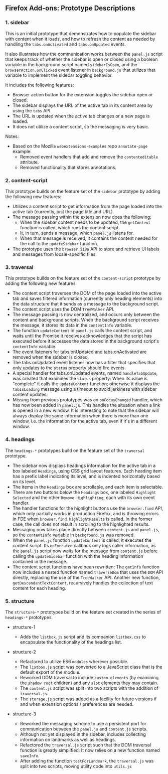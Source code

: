 ## Firefox Add-ons: Prototype Descriptions

### 1. sidebar

This is an initial prototype that demonstrates how to populate the sidebar
with content when it loads, and how to refresh the content as needed by
handling the `tabs.onActivated` and `tabs.onUpdated` events.

It also illustrates how the communication works between the `panel.js` script
that keeps track of whether the sidebar is open or closed using a boolean
variable in the background script named `sidebarIsOpen`, and the
`browserAction.onClicked` event listener in `background.js` that utilizes that
variable to implement the sidebar toggling behavior.

It includes the following features:

* Browser action button for the extension toggles the sidebar open or closed.
* The sidebar displays the URL of the active tab in its content area by using
  the `tabs` API.
* The URL is updated when the active tab changes or a new page is loaded.
* It does not utilize a content script, so the messaging is very basic.

Notes:

* Based on the Mozilla `webextensions-examples` repo `annotate-page` example:
  * Removed event handlers that add and remove the `contenteditable` attribute.
  * Removed functionality that stores annotations.

### 2. content-script

This prototype builds on the feature set of the `sidebar` prototype by adding
the following new features:

* Utilizes a content script to get information from the page loaded into the
  active tab (currently, just the page title and URL).
* The message passing within the extension now does the following:
  * When the sidebar content needs to be updated, the `getContent` function
    is called, which runs the content script.
  * It, in turn, sends a message, which `panel.js` listens for.
  * When that message is received, it contains the content needed for the call
    to the `updateSidebar` function.
* The prototype uses the `browser.i18n` API to store and retrieve UI labels
  and messages from locale-specific files.

### 3. traversal

This prototype builds on the feature set of the `content-script` prototype by
adding the following new features:

* The content script traverses the DOM of the page loaded into the active tab
  and saves filtered information (currently only heading elements) into the
  data structure that it sends as a message to the background script.
* The content script uses the DOM `TreeWalker` API.
* The message passing is now centralized, and occurs only between the content
  and background scripts. When the background script receives the message, it
  stores its data in the `contentInfo` variable.
* The function `updateContent` in `panel.js` calls the content script, and
  waits until the Promise it receives acknowledges that the script has executed
  before it accesses the data stored in the background script's `contentInfo`
  variable.
* The event listeners for tabs.onUpdated and tabs.onActivated are removed when
  the sidebar is closed.
* The tabs.onUpdated event listener now has a filter that specifies that only
  updates to the `status` property should fire events.
* A special handler for tabs.onUpdated events, named `handleTabUpdate`, was
  created that examines the `status` property: When its value is "complete" it
  calls the `updateContent` function; otherwise it displays the `tabIsLoading`
  message using a timeout to avoid jerkiness with sidebar content updates.
* Missing from previous prototypes was an `onFocusChanged` handler, which has
  now been added in `panel.js`. This handles the situation when a link is
  opened in a new window. It is interesting to note that the sidebar will
  always display the same information when there is more than one window, i.e.
  the information for the active tab, even if it's in a different window.

### 4. headings

The `headings-*` prototypes build on the feature set of the `traversal`
prototype.

* The sidebar now displays headings information for the active tab in a box
  labeled `Headings`, using CSS grid layout features. Each heading item has
  a prefix label indicating its level, and is indented horizontally based on
  its level.
* The items in the `Headings` box are scrollable, and each item is selectable.
* There are two buttons below the `Headings` box, one labeled `Highlight
  Selected` and the other `Remove Highlighting`, each with its own event
  handler.
* The handler functions for the highlight buttons use the `browser.find` API,
  which only partially works in production Firefox, and is throwing errors in
  FDE when `browser.find.highlightResults` is called. In the former case, the
  call does not result in scrolling to the highlighted results.
* Messaging now takes place directly between `content.js` and `panel.js`, so
  the `contentInfo` variable in `background.js` was removed.
* When the `panel.js` function `updateContent` is called, it executes the
  content script. Its `onExecuted` callback only logs caller information, as
  the `panel.js` script now waits for the message from `content.js` before
  calling the `updateSidebar` function with the heading information contained
  in the message.
* The content script functions have been rewritten: The `getInfo` function now
  includes a nested function named `traverseDom` that uses the `DOM` API
  directly, replacing the use of the `TreeWalker` API. Another new function,
  `getDescendantTextContent`, recursively handles the collection of text
  content for each heading.

### 5. structure

The `structure-*` prototypes build on the feature set created in the series of
`headings-*` prototypes.

* structure-1

  * Adds the `listbox.js` script and its companion `listbox.css` to encapsulate
    the functionality of the headings list.

* structure-2

  * Refactored to utilize ES6 `modules` wherever possible.
  * The `listbox.js` script was converted to a JavaScript class that is the
    default export of the module.
  * Reworked DOM traversal to include `custom elements` (by examining the
    `shadow root` children) and any `slot` elements they may contain.
  * The `content.js` script was split into two scripts with the addition of
    `traversal.js`.
  * The `storage.js` script was added as a facility for future versions if and
    when extension options / preferences are needed.

* structure-3

  * Reworked the messaging scheme to use a persistent port for communication
    between the `panel.js` and `content.js` scripts.
  * Although not yet displayed in the sidebar, includes collecting information
    on landmarks as well as headings.
  * Refactored the `traversal.js` script such that the DOM traversal function
    is greatly simplified. It now relies on a new function named `saveInfo`.
  * After adding the function `testForLandmark`, the `traversal.js` was split
    into two scripts, moving utility code into `utils.js`
